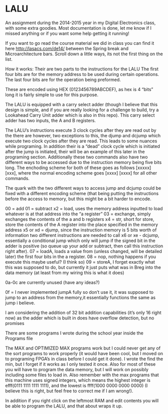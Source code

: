 # LALU
An assignment during the 2014-2015 year in my Digital Electronics class, with some extra goodies.  Most documentation is done, let me know if I missed anything or if you want some help getting it running!

If you want to go read the course material we did in class you can find it here http://lasacs.com/de14/ between the Spring break and Microarchitecture bars. Scroll down a little ways, its not the first thing on the list.

How it works:
Their are two parts to the instructions for the LALU
The first four bits are for the memory address to be used during certain operations.
The last four bits are for the operation being preformed.

These are encoded using HEX (0123456789ABCDEF), as hex is 4 “bits” long it is fairly simple to use for this purpose.

The LALU is equipped with a carry select adder (though I believe that this design is simple, and if you are really looking for a challenge to build, try a Lookahead Carry Unit adder which is also in this repo).  This carry select adder has two inputs, the A and B registers.

The LALU’s instructions execute 3 clock cycles after they are read out by the there are however, two exceptions to this, the djump and dcjump which execute two clock cycles after they are read.  This leads to some nuances while programing.  In addition their is a “dead” clock cycle which is initiated after the jump is initiated, their will be an example of this later in the programing section. Additionally these two commands also have two different ways to be accessed due to the instruction memory being five bits long.  The enchoding scheme for both of these goes as follows [xxxxx] [xxx], where the normal encoding scheme goes [xxxx] [xxxx] for all other commands.

The quark with the two different ways to access jump and dcjump could be fixed with a different encoding scheme (that being putting the instructions before the access to memory, but this might be a bit harder to encode.

00 = add
01 = subtract
x2 = load, uses the memory address inputted to load whatever is at that address into the “a register”
03 = exchange, simply exchanges the contents of the a and b registers
x4 = str, short for store, store the contents of the A register into the place specified in the memory address
x5 or xd = djump, since the instruction memory is 5 bits worth of information two different instructions are needed to call 
x6 or xe - dcjump, essentially a conditional jump which only will jump if the signed bit in the adder is positive (so queue up your add or subtract, then call this instruction right after).
07 = loadA, loads a value from (unless changed, will be detailed later) the first four bits in the a register.
08 = nop, nothing happens if you execute this maybe useful? (I think so)
09 = storeA, I forget exactly what this was supposed to do, but currently it just puts what was in Breg into the data memory (at least from my wiring this is what it does)

0a-0c are currently unused (have any ideas?)

0f = I never implemented jumpA fully so don’t use it, it was supposed to jump to an address from the memory,it essentially functions the same as jump i believe.

I am considering the addition of 32 bit addition capabilities (it’s only 16 right now) as the adder which is built in does have overflow detection, but no promises

There are some programs I wrote during the school year inside the Programs file

The MAX and OPTIMIZED MAX programs work but I could never get any of the sort programs to work properly (it would have been cool, but I moved on to programing FPGA’s in class before I could get it done).  I wrote the find the min, but I forget if it works as I only tested it once.  Also for most of these you will have to program the data memory, but I will work on possibly including some files to load in.  Also remember with the max programs that this machine uses signed integers, which means the highest integer is efff(0111 1111 1111 1111), and the lowest is ffff(1000 0000 0000 0000) (I believe this is right, but feel free to correct me if I am wrong!).  

In addition if you right click on the leftmost RAM and edit contents you will be able to program the LALU, and that about wraps it up. 
